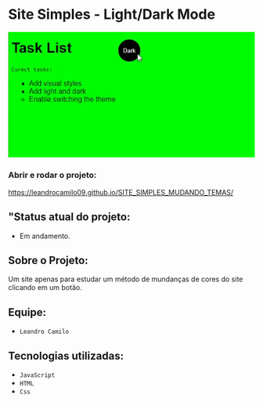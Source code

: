 # Site Simples - Light/Dark Mode

<img src="./img/site.gif">

### Abrir e rodar o projeto:

https://leandrocamilo09.github.io/SITE_SIMPLES_MUDANDO_TEMAS/

## "Status atual do projeto:

- Em andamento.

## Sobre o Projeto:

Um site apenas para estudar um método de mundanças de cores do site clicando em um botão.

## Equipe:

- `Leandro Camilo`

## Tecnologias utilizadas:

- `JavaScript`
- `HTML`
- `Css`

